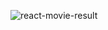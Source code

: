 ![react-movie-result](https://user-images.githubusercontent.com/87524379/145060648-2640fede-cea4-4efa-8a2c-684f3ac5088e.jpg)
